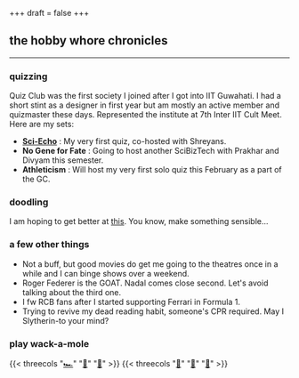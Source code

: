 +++
draft = false
+++

## the hobby whore chronicles

---

### quizzing

Quiz Club was the first society I joined after I got into IIT Guwahati. I had a short stint as a designer in first year but am mostly an active member and quizmaster these days. Represented the institute at 7th Inter IIT Cult Meet. Here are my sets: 

* [**Sci-Echo**](https://drive.google.com/file/d/18j5jqIeLl_HXojF1OVJeD0hCZNyreKg_/view) : My very first quiz, co-hosted with Shreyans. 
* **No Gene for Fate** : Going to host another SciBizTech with Prakhar and Divyam this semester.
* **Athleticism** : Will host my very first solo quiz this February as a part of the GC.

### doodling

I am hoping to get better at [this](https://www.instagram.com/_bumfuzzled.artist/). You know, make something sensible...


### a few other things

 * Not a buff, but good movies do get me going to the theatres once in a while and I can binge shows over a weekend. 
 * Roger Federer is the GOAT. Nadal comes close second. Let's avoid talking about the third one. 
 * I fw RCB fans after I started supporting Ferrari in Formula 1. 
 * Trying to revive my dead reading habit, someone's CPR required. May I Slytherin-to your mind?

### play wack-a-mole

{{< threecols "[🏎️](https://data.typeracer.com/pit/profile?user=oye_udi_udi)" "[💭](https://xkcd.com/)" "[📍](https://www.geoguessr.com/user/65ba3a6e4f4d24f118309af0)" >}}
{{< threecols "[🦫](https://www.youtube.com/watch?v=xvFZjo5PgG0)" "[🧩](https://www.nytimes.com/crosswords)" "[🎾](https://www.youtube.com/watch?v=KTCDxjJvs2U)" >}}




